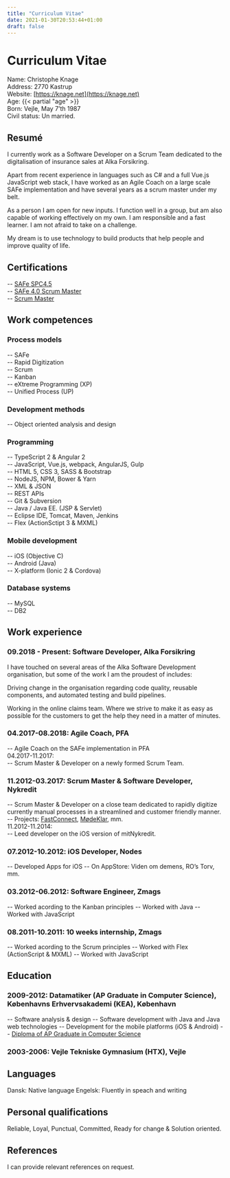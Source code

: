 ```yaml
---
title: "Curriculum Vitae"
date: 2021-01-30T20:53:44+01:00
draft: false
---
```


# Curriculum Vitae

Name: Christophe Knage  
Address: 2770 Kastrup  
Website: [https://knage.net](https://knage.net)  
Age: {{< partial "age" >}}  
Born: Vejle, May 7’th 1987  
Civil status: Un married.  

## Resumé
I currently work as a Software Developer on a Scrum Team dedicated to the digitalisation of insurance sales at Alka Forsikring.

Apart from recent experience in languages such as C# and a full Vue.js JavaScript web stack, I have worked as an Agile Coach on a large scale SAFe implementation and have several years as a scrum master under my belt.

As a person I am open for new inputs. I function well in a group, but am also capable of working effectively on my own. I am responsible and a fast learner. I am not afraid to take on a challenge.

My dream is to use technology to build products that help people and improve quality of life.

## Certifications
-- [SAFe SPC4.5](/documents/SAFe_SPC4_Certificate.pdf)  
-- [SAFe 4.0 Scrum Master](/documents/SAFe-Certificate.pdf)  
-- [Scrum Master](/documents/Christophe-Knage-ScrumAlliance_CSM_Certificate.pdf)  

## Work competences
### Process models
-- SAFe  
-- Rapid Digitization  
-- Scrum  
-- Kanban  
-- eXtreme Programming (XP)  
-- Unified Process (UP)  

### Development methods
-- Object oriented analysis and design  

### Programming
-- TypeScript 2 & Angular 2  
-- JavaScript, Vue.js, webpack, AngularJS, Gulp  
-- HTML 5, CSS 3, SASS & Bootstrap  
-- NodeJS, NPM, Bower & Yarn  
-- XML & JSON  
-- REST APIs  
-- Git & Subversion  
-- Java / Java EE. (JSP & Servlet)  
-- Eclipse IDE, Tomcat, Maven, Jenkins  
-- Flex (ActionSctipt 3 & MXML)  

### Mobile development
-- iOS (Objective C)  
-- Android (Java)  
-- X-platform (Ionic 2 & Cordova)  

### Database systems
-- MySQL  
-- DB2  

## Work experience
### 09.2018 - Present: Software Developer, Alka Forsikring
I have touched on several areas of the Alka Software Development organisation, but some of the work I am the proudest of includes:

Driving change in the organisation regarding code quality, reusable components, and automated testing and build pipelines.

Working in the online claims team. Where we strive to make it as easy as possible for the customers to get the help they need in a matter of minutes.

### 04.2017-08.2018: Agile Coach, PFA
-- Agile Coach on the SAFe implementation in PFA  
04.2017-11.2017:  
-- Scrum Master & Developer on a newly formed Scrum Team.  

### 11.2012-03.2017: Scrum Master & Software Developer, Nykredit
-- Scrum Master & Developer on a close team dedicated to rapidly digitize currently manual processes in a streamlined and customer friendly manner.  
-- Projects: [FastConnect](/img/FastConnect.png), [MødeKlar](/img/MoedeKlar.png), mm.  
11.2012-11.2014:  
-- Leed developer on the iOS version of mitNykredit.  

### 07.2012-10.2012: iOS Developer, Nodes
-- Developed Apps for iOS
-- On AppStore: Viden om demens, RO’s Torv, mm.

### 03.2012-06.2012: Software Engineer, Zmags
-- Worked acording to the Kanban principles
-- Worked with Java
-- Worked with JavaScript

### 08.2011-10.2011: 10 weeks internship, Zmags
-- Worked acording to the Scrum principles
-- Worked with Flex (ActionScript & MXML)
-- Worked with JavaScript

## Education
### 2009-2012: Datamatiker (AP Graduate in Computer Science), Københavns Erhvervsakademi (KEA), København
-- Software analysis & design
-- Software development with Java and Java web technologies
-- Development for the mobile platforms (iOS & Android)
-- [Diploma of AP Graduate in Computer Science](/documents/Diploma-of-AP-Graduate-in-Computer-Science.pdf)

### 2003-2006: Vejle Tekniske Gymnasium (HTX), Vejle

## Languages
Dansk: Native language
Engelsk: Fluently in speach and writing

## Personal qualifications
Reliable, Loyal, Punctual, Committed, Ready for change & Solution oriented.

## References
I can provide relevant references on request.
